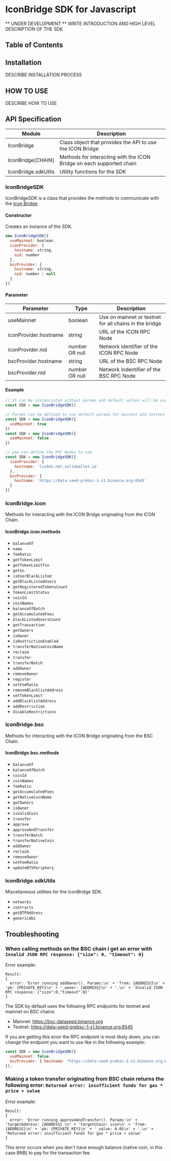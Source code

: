 # IconBridge SDK for Javascript
 ** UNDER DEVELOPMENT **
WRITE INTRODUCTION AND HIGH LEVEL DESCRIPTION OF THE SDK

## Table of Contents

## Installation

DESCRIBE INSTALLATION PROCESS

## HOW TO USE

DESCRIBE HOW TO USE

## API Specification

|Module | Description|
|-------|------------|
|IconBridge | Class object that provides the API to use the ICON Bridge |
|IconBridge[CHAIN] | Methods for interacting with the ICON Bridge on each supported chain |
|IconBridge.sdkUtils | Utility functions for the SDK |

### IconBridgeSDK
IconBridgeSDK is a class that provides the methods to communicate with the [Icon Bridge](https://github.com/icon-project/icon-bridge). 

#### Constructor
Creates an instance of the SDK.
```js
new IconBridgeSDK({
  useMainnet: boolean,
  iconProvider: {
    hostname: string,
    nid: number
  },
  bscProvider: {
    hostname: string,
    nid: number | null
  }
})
```
#### Parameter
| Parameter | Type | Description|
|--------------|------|----------|
| useMainnet|boolean|Use on mainnet or testnet for all chains in the bridge|
|iconProvider.hostname|string|URL of the ICON RPC Node|
|iconProvider.nid|number OR null| Network identifier of the ICON RPC Node|
bscProvider.hostname|string|URL of the BSC RPC Node|
bscProvider.nid|number OR null|Network indentifier of the BSC RPC Node|

#### Example
```js
// It can be instanciated without params and default values will be used. These values default to mainnet.
const SDK = new IconBridgeSDK()

// Params can be defined to use default params for mainnet and testnet
const SDK = new IconBridgeSDK({
  useMainnet: true
})
const SDK = new IconBridgeSDK({
  useMainnet: false
})

// you can define the RPC Nodes to use
const SDK = new IconBridgeSDK({
  iconProvider: {
    hostname: 'lisbon.net.solidwallet.io'
  },
  bscProvider: {
    hostname: 'https://data-seed-prebsc-1-s1.binance.org:8545'
  }
})
```
### IconBridge.icon

Methods for interacting with the ICON Bridge originating from the ICON Chain.

#### IconBridge.icon.methods

* `balanceOf`
* `name`
* `feeRatio`
* `getTokenLimit`
* `getTokenLimitTxn`
* `getSn`
* `isUserBlackListed`
* `getBlackListedUsers`
* `getRegisteredTokensCount`
* `tokenLimitStatus`
* `coinId`
* `coinNames`
* `balanceOfBatch`
* `getAccumulatedFees`
* `blackListedUsersCount`
* `getTransaction`
* `getOwners`
* `isOwner`
* `isRestrictionEnabled`
* `transferNativeCoinName`
* `reclaim`
* `transfer`
* `transferBatch`
* `addOwner`
* `removeOwner`
* `register`
* `setFeeRatio`
* `removeBlacklistAddress`
* `setTokenLimit`
* `addBlacklistAddress`
* `addRestriction`
* `disableRestrictions`

### IconBridge.bsc

Methods for interacting with the ICON Bridge originating from the BSC Chain.

#### IconBridge.bsc.methods
* `balanceOf`
* `balanceOfBatch`
* `coinId`
* `coinNames`
* `feeRatio`
* `getAccumulatedFees`
* `getNativeCoinName`
* `getOwners`
* `isOwner`
* `isValidCoin`
* `transfer`
* `approve`
* `approveAndTransfer`
* `transferBatch`
* `transferNativeCoin`
* `addOwner`
* `reclaim`
* `removeOwner`
* `setFeeRatio`
* `updateBTSPeriphery`

### IconBridge.sdkUtils
Miscellaneous utilities for the IconBridge SDK.
* `networks`
* `contracts`
* `getBTPAddress`
* `genericAbi`

## Troubleshooting
### When calling methods on the BSC chain I get an error with `Invalid JSON RPC response: {"size": 0, "timeout": 0}`

Error example:
```
Result:
{
  error: 'Error running addOwner(). Params:\n' + 'from: {ADDRESS}\n' + 'pk: {PRIVATE_KEY}\n' + '_owner: {ADDRESS}\n' + '.\n' + 'Invalid JSON RPC response: {"size":0,"timeout":0}'
}
```
The SDK by default uses the following RPC endpoints for testnet and mainnet on BSC chains:
* Mainnet: https://bsc-dataseed.binance.org
* Testnet: https://data-seed-prebsc-1-s1.binance.org:8545

If you are getting this error the RPC endpoint is most likely down, you can change the endpoint you want to use like in the following example:
```js
const SDK = new IconBridgeSDK({
  useMainnet: false,
  bscProvider: { hostname: "https://data-seed-prebsc-2-s1.binance.org:8545" }
});
```

### Making a token transfer originating from BSC chain returns the following error: `Returned error: insufficient funds for gas * price + value`

Error example:
```
Result:
{
  error: 'Error running approveAndTransfer(). Params:\n' + 'targetAddress: {ADDRESS} \n' + 'targetChain: icon\n' + 'from: {ADDRESS}\n' + 'pk: {PRIVATE_KEY}\n' + '_value: 0.05\n' + '.\n' + 'Returned error: insufficient funds for gas * price + value'
}
```
This error occurs when you don't have enough balance (native coin, in this case BNB) to pay for the transaction fee.
